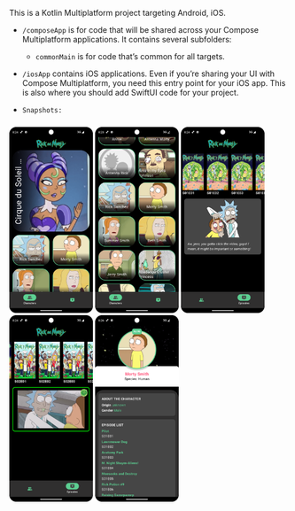 This is a Kotlin Multiplatform project targeting Android, iOS.

* `/composeApp` is for code that will be shared across your Compose Multiplatform applications.
  It contains several subfolders:
  - `commonMain` is for code that’s common for all targets.

* `/iosApp` contains iOS applications. Even if you’re sharing your UI with Compose Multiplatform, 
  you need this entry point for your iOS app. This is also where you should add SwiftUI code for your project.


* `Snapshots:`
<h3>
<img src="https://github.com/almarpa/RickAndMortyApp/blob/develop/composeApp/src/commonMain/snapshots/1.png?raw=true" width=30% height=50%>
<img src="https://github.com/almarpa/RickAndMortyApp/blob/develop/composeApp/src/commonMain/snapshots/2.png?raw=true" width=30% height=50%>
<img src="https://github.com/almarpa/RickAndMortyApp/blob/develop/composeApp/src/commonMain/snapshots/3.png?raw=true" width=30% height=50%>
<img src="https://github.com/almarpa/RickAndMortyApp/blob/develop/composeApp/src/commonMain/snapshots/4.png?raw=true" width=30% height=50%>
<img src="https://github.com/almarpa/RickAndMortyApp/blob/develop/composeApp/src/commonMain/snapshots/5.png?raw=true" width=30% height=50%>
</h3>
